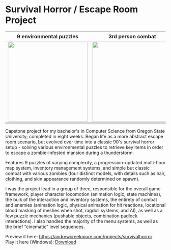 # Survival Horror / Escape Room Project

9 environmental puzzles | 3rd person combat | inventory management | developed in Unreal Engine 5
|------------|-------------|-------------|-------------|
| <img src="https://github.com/andrewcreekmore/SurvivalHorrorProject/assets/44483269/7dc4b376-669d-4ba1-91a9-2ddf7807e834" width="250"> | <img src="https://github.com/andrewcreekmore/SurvivalHorrorProject/assets/44483269/317cb87c-848a-4cd6-8610-3d93d8eb86c4" width="250"> | <img src="https://github.com/andrewcreekmore/SurvivalHorrorProject/assets/44483269/52b18dfd-d4e0-4d0c-bc6d-39a24851f9e1" width="250"> | <img src="https://github.com/andrewcreekmore/SurvivalHorrorProject/assets/44483269/76823b97-38b9-461d-a6c1-3b7ce285b539" width="250"> |  

Capstone project for my bachelor's in Computer Science from Oregon State University; completed in eight weeks. Began life as a more abstract escape room scenario, but evolved over time into a classic 90's survival horror setup - solving various environmental puzzles to retrieve key items in order to escape a zombie-infested mansion during a thunderstorm. 

Features 9 puzzles of varying complexity, a progression-updated multi-floor map system, inventory management systems, and simple but classic combat with various zombies (four distinct models, with details such as hair, clothing, and skin appearance randomly determined on spawn). 

I was the project lead in a group of three, responsible for the overall game framework, player character locomotion (animation logic, state machines), the bulk of the interaction and inventory systems, the entirety of combat and enemies (animation logic, physical animation for hit reactions, locational blood masking of meshes when shot, ragdoll systems, and AI), as well as a few puzzle mechanics (pushable objects, combination padlock interactions). I also handled the majority of the menu systems, as well as the brief “cinematic” level sequences.

Preview it here: https://andrewcreekmore.com/projects/survivalhorror  
Play it here (Windows): [Download](https://drive.google.com/file/d/1f7JPpYg7aZcZ0B5MIgAoK4epn9MWZhD4/view?usp=sharing)
